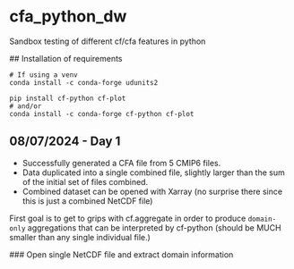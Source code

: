 # cfa_python_dw
Sandbox testing of different cf/cfa features in python

## Installation of requirements

```
# If using a venv
conda install -c conda-forge udunits2

pip install cf-python cf-plot
# and/or
conda install -c conda-forge cf-python cf-plot
```

## 08/07/2024 - Day 1

- Successfully generated a CFA file from 5 CMIP6 files.
- Data duplicated into a single combined file, slightly larger than the sum of the initial set of files combined.
- Combined dataset can be opened with Xarray (no surprise there since this is just a combined NetCDF file)

First goal is to get to grips with cf.aggregate in order to produce `domain-only` aggregations that can be interpreted
by cf-python (should be MUCH smaller than any single individual file.)

### Open single NetCDF file and extract domain information